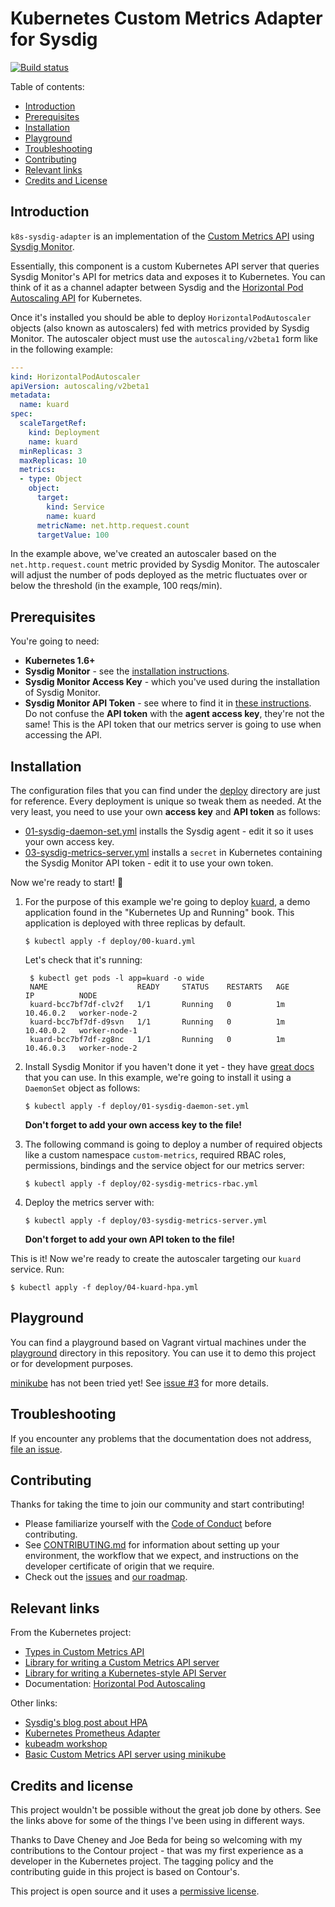 # Kubernetes Custom Metrics Adapter for Sysdig

[![Build status][1]][2]

Table of contents:

- [Introduction](#introduction)
- [Prerequisites](#prerequisites)
- [Installation](#installation)
- [Playground](#playground)
- [Troubleshooting](#troubleshooting)
- [Contributing](#contributing)
- [Relevant links](#relevant-links)
- [Credits and License](#credits-and-license)

## Introduction

`k8s-sysdig-adapter` is an implementation of the
[Custom Metrics API][custom-metrics-api-types] using
[Sysdig Monitor][sysdig-monitor].

Essentially, this component is a custom Kubernetes API server that queries
Sysdig Monitor's API for metrics data and exposes it to Kubernetes. You can
think of it as a channel adapter between Sysdig and the
[Horizontal Pod Autoscaling API][hpa] for Kubernetes.

Once it's installed you should be able to deploy `HorizontalPodAutoscaler`
objects (also known as autoscalers) fed with metrics provided by Sysdig Monitor.
The autoscaler object must use the `autoscaling/v2beta1` form like in the
following example:

```yaml
---
kind: HorizontalPodAutoscaler
apiVersion: autoscaling/v2beta1
metadata:
  name: kuard
spec:
  scaleTargetRef:
    kind: Deployment
    name: kuard
  minReplicas: 3
  maxReplicas: 10
  metrics:
  - type: Object
    object:
      target:
        kind: Service
        name: kuard
      metricName: net.http.request.count
      targetValue: 100
```

In the example above, we've created an autoscaler based on the
`net.http.request.count` metric provided by Sysdig Monitor. The autoscaler will
adjust the number of pods deployed as the metric fluctuates over or below the
threshold (in the example, 100 reqs/min).

## Prerequisites

You're going to need:

- **Kubernetes 1.6+**
- **Sysdig Monitor** - see the [installation instructions][sysdig-monitor-docs-installation].
- **Sysdig Monitor Access Key** - which you've used during the installation of Sysdig Monitor.
- **Sysdig Monitor API Token** - see where to find it in [these instructions][sysdig-monitor-docs-api]. Do not confuse the **API token** with the **agent access key**, they're not the same! This is the API token that our metrics server is going to use when accessing the API.

## Installation

The configuration files that you can find under the [deploy](./deploy) directory
are just for reference. Every deployment is unique so tweak them as needed. At
the very least, you need to use your own **access key** and **API token** as
follows:

- [01-sysdig-daemon-set.yml](./deploy/01-sysdig-daemon-set.yml) installs the
  Sysdig agent - edit it so it uses your own access key.
- [03-sysdig-metrics-server.yml](./deploy/03-sysdig-metrics-server.yml) installs
  a `secret` in Kubernetes containing the Sysdig Monitor API token - edit it to
  use your own token.

Now we're ready to start! :tada:

1. For the purpose of this example we're going to deploy [kuard][kuard], a demo
   application found in the "Kubernetes Up and Running" book. This application
   is deployed with three replicas by default.

   ```
   $ kubectl apply -f deploy/00-kuard.yml
   ```

   Let's check that it's running:

   ```
    $ kubectl get pods -l app=kuard -o wide
    NAME                    READY     STATUS    RESTARTS   AGE       IP          NODE
    kuard-bcc7bf7df-clv2f   1/1       Running   0          1m        10.46.0.2   worker-node-2
    kuard-bcc7bf7df-d9svn   1/1       Running   0          1m        10.40.0.2   worker-node-1
    kuard-bcc7bf7df-zg8nc   1/1       Running   0          1m        10.46.0.3   worker-node-2
    ```

2. Install Sysdig Monitor if you haven't done it yet - they have
   [great docs][sysdig-monitor-docs-installation] that you can use. In this
   example, we're going to install it using a `DaemonSet` object as follows:

   ```
   $ kubectl apply -f deploy/01-sysdig-daemon-set.yml
   ```

   **Don't forget to add your own access key to the file!**

3. The following command is going to deploy a number of required objects like
   a custom namespace `custom-metrics`, required RBAC roles, permissions,
   bindings and the service object for our metrics server:

   ```
   $ kubectl apply -f deploy/02-sysdig-metrics-rbac.yml
   ```

4. Deploy the metrics server with:

   ```
   $ kubectl apply -f deploy/03-sysdig-metrics-server.yml
   ```

   **Don't forget to add your own API token to the file!**

This is it! Now we're ready to create the autoscaler targeting our `kuard`
service. Run:

   ```
   $ kubectl apply -f deploy/04-kuard-hpa.yml
   ```

## Playground

You can find a playground based on Vagrant virtual machines under the
[playground](./playground) directory in this repository. You can use it to demo
this project or for development purposes.

[minikube][minikube] has not been tried yet! See
[issue #3](https://github.com/sevein/k8s-sysdig-adapter/issues/3) for more
details.

## Troubleshooting

If you encounter any problems that the documentation does not address,
[file an issue][new-issue].

## Contributing

Thanks for taking the time to join our community and start contributing!

- Please familiarize yourself with the [Code of Conduct][code-of-conduct]
  before contributing.
- See [CONTRIBUTING.md][contributing] for information about setting up your
  environment, the workflow that we expect, and instructions on the developer
  certificate of origin that we require.
- Check out the [issues][issues] and [our roadmap][roadmap].

## Relevant links

From the Kubernetes project:

- [Types in Custom Metrics API][l1]
- [Library for writing a Custom Metrics API server][l2]
- [Library for writing a Kubernetes-style API Server][l3]
- Documentation: [Horizontal Pod Autoscaling][l4]

Other links:

- [Sysdig's blog post about HPA][l5]
- [Kubernetes Prometheus Adapter][l6]
- [kubeadm workshop][l7]
- [Basic Custom Metrics API server using minikube][l8]

## Credits and license

This project wouldn't be possible without the great job done by others. See the
links above for some of the things I've been using in different ways.

Thanks to Dave Cheney and Joe Beda for being so welcoming with my contributions
to the Contour project - that was my first experience as a developer in the
Kubernetes project. The tagging policy and the contributing guide in this
project is based on Contour's.

This project is open source and it uses a [permissive license][license].

[l1]: https://github.com/kubernetes/metrics/tree/master/pkg/apis/custom_metrics
[l2]: https://github.com/kubernetes-incubator/custom-metrics-apiserver
[l3]: https://github.com/kubernetes/apiserver
[l4]: https://github.com/kubernetes/community/blob/master/contributors/design-proposals/autoscaling/horizontal-pod-autoscaler.md
[l5]: https://sysdig.com/blog/kubernetes-scaler/
[l6]: https://github.com/directXMan12/k8s-prometheus-adapter/
[l7]: https://github.com/luxas/kubeadm-workshop
[l8]: https://github.com/vishen/k8s-custom-metrics

[1]: https://travis-ci.org/sevein/k8s-sysdig-adapter.svg?branch=master
[2]: https://travis-ci.org/sevein/k8s-sysdig-adapter

[new-issue]: https://github.com/sevein/k8s-sysdig-adapter/issues/new
[roadmap]: https://github.com/sevein/k8s-sysdig-adapter/milestones
[issues]: https://github.com/sevein/k8s-sysdig-adapter/issues
[contributing]: /CONTRIBUTING.md
[code-of-conduct]: /CODE_OF_CONDUCT.md
[license]: /LICENSE
[kuard]: https://github.com/kubernetes-up-and-running/kuard
[custom-metrics-api-types]: https://github.com/kubernetes/metrics/tree/master/pkg/apis/custom_metrics
[hpa]: https://kubernetes.io/docs/reference/generated/kubernetes-api/v1.10/#horizontalpodautoscaler-autoscaling-v2beta1-
[sysdig-monitor]: https://sysdig.com/product/monitor/
[sysdig-monitor-docs-installation]: https://support.sysdig.com/hc/en-us/articles/206770633-Sysdig-Install-Kubernetes-
[sysdig-monitor-docs-api]: https://support.sysdig.com/hc/en-us/articles/205233166
[minikube]: https://github.com/kubernetes/minikube
